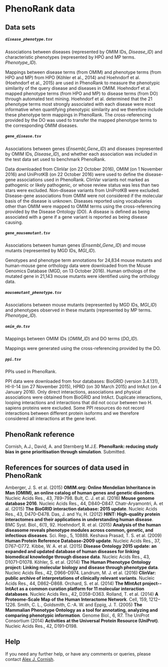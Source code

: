 PhenoRank data
=====================


Data sets
----------

##### `disease_phenotype.tsv`
Associations between diseases (represented by OMIM IDs, *Disease_ID*) and characteristic phenotypes (represented by HPO and MP terms. *Phenotype_ID*).

Mappings between disease terms (from OMIM) and phenotype terms (from HPO and MP) from HPO (Köhler et al., 2014) and Hoehndorf et al. (Hoehndorf et al., 2015) are used in PhenoRank to measure the phenotypic similarity of the query disease and diseases in OMIM. Hoehndorf et al. mapped phenotype terms (from HPO and MP) to disease terms (from DO) through automated text mining. Hoehndorf et al. determined that the 21 phenotype terms most strongly associated with each disease were most informative when quantifying phenotypic similarity and we therefore include these phenotype term mappings in PhenoRank. The cross-referencing provided by the DO was used to transfer the mapped phenotype terms to the corresponding OMIM diseases. 


##### `gene_disease.tsv`
Associations between genes (*Ensembl_Gene_ID*) and diseases (represented by OMIM IDs, *Disease_ID*), and whether each association was included in the test data set used to benchmark PhenoRank. 

Data downloaded from ClinVar (on 22 October 2016), OMIM (on 1 November 2016) and UniProtKB (on 22 October 2016) were used to define the disease-gene associations used in PhenoRank. ClinVar variants not marked as pathogenic or likely pathogenic, or whose review status was less than two stars were excluded. Non-disease variants from UniProtKB were excluded. Disease-gene associations from OMIM were not considered if the molecular basis of the disease is unknown. Diseases reported using vocabularies other than OMIM were mapped to OMIM terms using the cross-referencing provided by the Disease Ontology (DO). A disease is defined as being associated with a gene if a gene variant is reported as being disease causing.


##### `gene_mousemutant.tsv`
Associations between human genes (*Ensembl_Gene_ID*) and mouse mutants (represented by MGD IDs, *MGI_ID*).

Genotypes and phenotype term annotations for 24,834 mouse mutants and human-mouse gene orthology data were downloaded from the Mouse Genomics Database (MGD, on 13 October 2016). Human orthologs of the mutated gene in 21,143 mouse mutants were identified using the orthology data.


##### `mousemutant_phenotype.tsv`
Associations between mouse mutants (represented by MGD IDs, *MGI_ID*) and phenotypes observed in these mutants (represented by MP terms. *Phenotype_ID*).


##### `omim_do.tsv`
Mappings between OMIM IDs (*OMIM_ID*) and DO terms (*DO_ID*).

Mappings were generated using the cross-referencing provided by the DO. 


##### `ppi.tsv`
PPIs used in PhenoRank. 

PPI data were downloaded from four databases: BioGRID (version 3.4.131), HI-II-14 (on 27 November 2015), HPRD (on 30 March 2015) and IntAct (on 4 January 2016). Only direct interactions, associations and physical associations were obtained from BioGRID and IntAct. Duplicate interactions, looping interactions and interactions that did not occur between two H. sapiens proteins were excluded. Some PPI resources do not record interactions between different protein isoforms and we therefore considered all interactions at the gene level. 



PhenoRank reference
----------
Cornish, A.J., David, A. and Sternberg M.J.E. **PhenoRank: reducing study bias in gene prioritisation through simulation**. Submitted. 



References for sources of data used in PhenoRank
----------
Amberger, J. S. et al. (2015) **OMIM.org: Online Mendelian Inheritance in Man (OMIM), an online catalog of human genes and genetic disorders**. Nucleic Acids Res., 43, 789–798.
Bult, C. J. et al. (2016) **Mouse genome database 2016**. Nucleic Acids Res., 44, D840–D847.
Chatr-Aryamontri, A. et al. (2015) **The BioGRID interaction database: 2015 update**. Nucleic Acids Res., 43, D470–D478.
Das, J. and Yu, H. (2012) **HINT: High-quality protein interactomes and their applications in understanding human disease**. BMC Syst. Biol., 6(1), 92.
Hoehndorf, R. et al. (2015) **Analysis of the human diseasome reveals phenotype modules across common, genetic, and infectious diseases**. Sci. Rep., 5, 10888.
Keshava Prasad, T. S. et al. (2009) **Human Protein Reference Database-2009 update**. Nucleic Acids Res., 37, D767–D772.
Kibbe, W. A. et al. (2015) **Disease Ontology 2015 update: an expanded and updated database of human diseases for linking biomedical knowledge through disease data**. Nucleic Acids Res., 43, D1071–D1078.
Köhler, S. et al. (2014) **The Human Phenotype Ontology project: Linking molecular biology and disease through phenotype data**. Nucleic Acids Res., 42, D966–D974.
Landrum, M. J. et al. (2016) **ClinVar: public archive of interpretations of clinically relevant variants**. Nucleic Acids Res., 44, D862–D868.
Orchard, S. et al. (2014) **The MIntAct project--IntAct as a common curation platform for 11 molecular interaction databases**. Nucleic Acids Res., 42, D358–D363.
Rolland, T. et al. (2014) **A Proteome-Scale Map of the Human Interactome Network**. Cell, 159, 1212–1226.
Smith, C. L., Goldsmith, C.-A. W. and Eppig, J. T. (2005) **The Mammalian Phenotype Ontology as a tool for annotating, analyzing and comparing phenotypic information**. Genome Biol., 6, R7.
The UniProt Consortium (2014) **Activities at the Universal Protein Resource (UniProt)**. Nucleic Acids Res., 42, D191–D198.



Help
----------
If you need any further help, or have any comments or queries, please contact [Alex J. Cornish][1].

[1]: http://alexjcornish.com/
